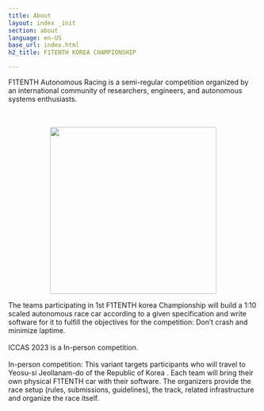 ```yaml
---
title: About
layout: index _init
section: about
language: en-US
base_url: index.html
h2_title: F1TENTH KOREA CHAMPIONSHIP

---
```


F1TENTH Autonomous Racing is a semi-regular competition organized by an international community of researchers, engineers, and autonomous systems enthusiasts.

<br>
<br>

<center>
<a href="#" class="image main"><img src="./images/F1TENTH/f1tenth_video.gif"  style="width: 35vw" alt="" /></a>
</center>

The teams participating in 1st F1TENTH korea Championship will build a 1:10 scaled autonomous race car according to a given specification and write software for it to fulfill the objectives for the competition: Don’t crash and minimize laptime.
<br>
<br>
ICCAS 2023 is a In-person competition.
<br>
<br>
In-person competition: This variant targets participants who will travel to Yeosu-si Jeollanam-do of the Republic of Korea . Each team will bring their own physical F1TENTH car with their software. The organizers provide the race setup (rules, submissions, guidelines), the track, related infrastructure and organize the race itself.
<br>


<!-- <br>
<center>
<a href="https://2023.iccas.org/" class="image main"><img src="../images/iccas.png"  style="width: 25vw" alt="국제제어자동화로봇시스템학회" /></a>
</center>
<br>
<center>
<a href="#" class="image main"><img src="../images/F1TENTH/f1tenth_korea_logo.jpg"  style="width: 35vw" alt="" /></a>
</center> -->


